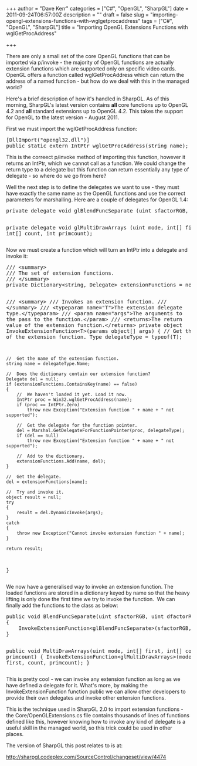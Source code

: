 +++
author = "Dave Kerr"
categories = ["C#", "OpenGL", "SharpGL"]
date = 2011-09-24T06:57:00Z
description = ""
draft = false
slug = "importing-opengl-extensions-functions-with-wglgetprocaddress"
tags = ["C#", "OpenGL", "SharpGL"]
title = "Importing OpenGL Extensions Functions with wglGetProcAddress"

+++


<p>There are only a small set of the core OpenGL functions that can be imported via p/invoke - the majority of OpenGL functions are actually extension functions which are supported only on specific video cards. OpenGL offers a function called&nbsp;wglGetProcAddress which can return the address of a named function - but how do we deal with this in the managed world?</p>
<p>Here's a brief description of how it's handled in SharpGL. As of this morning, SharpGL's latest version contains <strong>all </strong>core functions up to OpenGL 4.2 and <strong>all </strong>standard extensions up to OpenGL 4.2. This takes the support for OpenGL to the latest version - August 2011.</p>
<p>First we must import the wglGetProcAddress function:</p>
<pre class="brush: c-sharp;">[DllImport("opengl32.dll")]
public static extern IntPtr wglGetProcAddress(string name);</pre>
<p>This is the correect p/invoke method of importing this function, however it returns an IntPtr, which we cannot call as a function. We could change the return type to a delegate but this function can return essentially any type of delegate - so where do we go from here?</p>
<p>Well the next step is to define the delegates we want to use - they must have exactly the same name as the OpenGL functions and use the correct parameters for marshalling. Here are a couple of delegates for OpenGL 1.4:</p>
<pre class="brush: c-sharp;">private delegate void glBlendFuncSeparate (uint sfactorRGB, uint dfactorRGB, uint sfactorAlpha, uint dfactorAlpha);

private delegate void glMultiDrawArrays (uint mode, int[] first, int[] count, int primcount);</pre>
<p>Now we must create a function which will turn an IntPtr into a delegate and invoke it:</p>
<pre class="brush: c-sharp;">/// &lt;summary&gt;
/// The set of extension functions.
/// &lt;/summary&gt;
private Dictionary&lt;string, Delegate&gt; extensionFunctions = new Dictionary&lt;string, Delegate&gt;();

/// &lt;summary&gt;
/// Invokes an extension function.
/// &lt;/summary&gt;
/// &lt;typeparam name="T"&gt;The extension delegate type.&lt;/typeparam&gt;
/// &lt;param name="args"&gt;The arguments to the pass to the function.&lt;/param&gt;
/// &lt;returns&gt;The return value of the extension function.&lt;/returns&gt;
private object InvokeExtensionFunction&lt;T&gt;(params object[] args)
{
    //  Get the type of the extension function.
    Type delegateType = typeof(T);

    //  Get the name of the extension function.
    string name = delegateType.Name;

    //  Does the dictionary contain our extension function?
    Delegate del = null;
    if (extensionFunctions.ContainsKey(name) == false)
    {
        //  We haven't loaded it yet. Load it now.
        IntPtr proc = Win32.wglGetProcAddress(name);
        if (proc == IntPtr.Zero)
            throw new Exception("Extension function " + name + " not supported");

        //  Get the delegate for the function pointer.
        del = Marshal.GetDelegateForFunctionPointer(proc, delegateType);
        if (del == null)
            throw new Exception("Extension function " + name + " not supported");

        //  Add to the dictionary.
        extensionFunctions.Add(name, del);
    }

    //  Get the delegate.
    del = extensionFunctions[name];

    //  Try and invoke it.
    object result = null;
    try
    {
        result = del.DynamicInvoke(args);
    }
    catch
    {
        throw new Exception("Cannot invoke extension function " + name);
    }

    return result;
}</pre>
<p>We now have a generalised way to invoke an extension function. The loaded functions are stored in a dictionary keyed by name so that the heavy lifting is only done the first time we try to invoke the function. &nbsp;We can finally add the functions to the class as below:</p>
<pre class="brush: c-sharp;">public void BlendFuncSeparate(uint sfactorRGB, uint dfactorRGB, uint sfactorAlpha, uint dfactorAlpha)
{
    InvokeExtensionFunction&lt;glBlendFuncSeparate&gt;(sfactorRGB, dfactorRGB, sfactorAlpha, dfactorAlpha);
}

public void MultiDrawArrays(uint mode, int[] first, int[] count, int primcount)
{
    InvokeExtensionFunction&lt;glMultiDrawArrays&gt;(mode, first, count, primcount);
}</pre>
<p>This is pretty cool - we can invoke any extension function as long as we have defined a delegate for it. What's more, by making the InvokeExtensionFunction function public we can allow other developers to provide their own delegates and invoke other extension functions.</p>
<p>This is the technique used in SharpGL 2.0 to import extension functions - the Core/OpenGLExtensions.cs file contains thousands of lines of functions defined like this, however knowing how to invoke any kind of delegate is a useful skill in the managed world, so this trick could be used in other places.</p>
<p>The version of SharpGL this post relates to is at:</p>
<p><a href="http://sharpgl.codeplex.com/SourceControl/changeset/view/4474">http://sharpgl.codeplex.com/SourceControl/changeset/view/4474</a></p>


